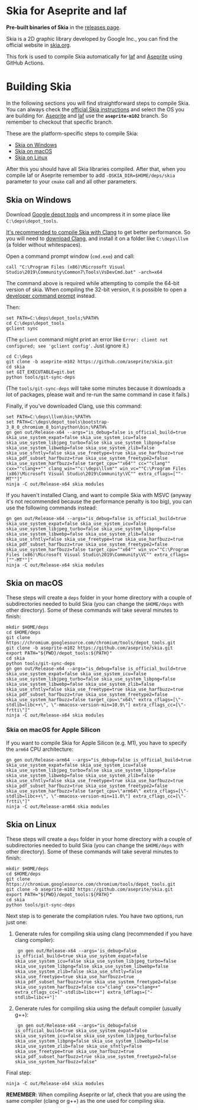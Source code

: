 # Skia for Aseprite and laf

**Pre-built binaries of Skia** in the [releases page](https://github.com/aseprite/skia/releases).

Skia is a 2D graphic library developed by Google Inc., you can find
the official website in [skia.org](https://skia.org).

This fork is used to compile Skia automatically for
[laf](https://github.com/aseprite/laf) and
[Aseprite](https://github.com/aseprite/aseprite) using GitHub Actions.

# Building Skia

In the following sections you will find straightforward steps to
compile Skia. You can always check the [official Skia
instructions](https://skia.org/docs/user/build) and select the OS you are
building for. [Aseprite](https://github.com/aseprite/aseprite) and
[laf](https://github.com/aseprite/laf) use the **`aseprite-m102`** branch.
So remember to checkout that specific branch.

These are the platform-specific steps to compile Skia:

* [Skia on Windows](#skia-on-windows)
* [Skia on macOS](#skia-on-macos)
* [Skia on Linux](#skia-on-linux)

After this you should have all Skia libraries compiled. After that,
when you compile laf or Aseprite remember to add
`-DSKIA_DIR=$HOME/deps/skia` parameter to your `cmake` call and all
other parameters.

## Skia on Windows

Download
[Google depot tools](https://storage.googleapis.com/chrome-infra/depot_tools.zip)
and uncompress it in some place like `C:\deps\depot_tools`.

[It's recommended to compile Skia with Clang](https://github.com/google/skia/blob/master/site/user/build.md#a-note-on-software-backend-performance)
to get better performance. So you will need to [download Clang](https://github.com/llvm/llvm-project/releases/download/llvmorg-13.0.0/LLVM-13.0.0-win64.exe),
and install it on a folder like `C:\deps\llvm` (a folder without whitespaces).

Open a command prompt window (`cmd.exe`) and call:

    call "C:\Program Files (x86)\Microsoft Visual Studio\2019\Community\Common7\Tools\VsDevCmd.bat" -arch=x64

The command above is required while attempting to compile the 64-bit version of skia. When compiling the 32-bit version, it is possible to open a [developer command prompt](https://docs.microsoft.com/en-us/dotnet/framework/tools/developer-command-prompt-for-vs) instead.

Then:

    set PATH=C:\deps\depot_tools;%PATH%
    cd C:\deps\depot_tools
    gclient sync

(The `gclient` command might print an error like
`Error: client not configured; see 'gclient config'`.
Just ignore it.)

    cd C:\deps
    git clone -b aseprite-m102 https://github.com/aseprite/skia.git
    cd skia
    set GIT_EXECUTABLE=git.bat
    python tools/git-sync-deps

(The `tools/git-sync-deps` will take some minutes because it downloads
a lot of packages, please wait and re-run the same command in case it
fails.)

Finally, if you've downloaded Clang, use this command:

    set PATH=C:\deps\llvm\bin;%PATH%
    set PATH=C:\deps\depot_tools\bootstrap-3_8_0_chromium_8_bin\python\bin;%PATH%
    gn gen out/Release-x64 --args="is_debug=false is_official_build=true skia_use_system_expat=false skia_use_system_icu=false skia_use_system_libjpeg_turbo=false skia_use_system_libpng=false skia_use_system_libwebp=false skia_use_system_zlib=false skia_use_sfntly=false skia_use_freetype=true skia_use_harfbuzz=true skia_pdf_subset_harfbuzz=true skia_use_system_freetype2=false skia_use_system_harfbuzz=false target_cpu=""x64"" cc=""clang"" cxx=""clang++"" clang_win=""c:\deps\llvm"" win_vc=""C:\Program Files (x86)\Microsoft Visual Studio\2019\Community\VC"" extra_cflags=[""-MT""]"
    ninja -C out/Release-x64 skia modules

If you haven't installed Clang, and want to compile Skia with MSVC
(anyway it's not recommended because the performance penalty is too
big), you can use the following commands instead:

    gn gen out/Release-x64 --args="is_debug=false is_official_build=true skia_use_system_expat=false skia_use_system_icu=false skia_use_system_libjpeg_turbo=false skia_use_system_libpng=false skia_use_system_libwebp=false skia_use_system_zlib=false skia_use_sfntly=false skia_use_freetype=true skia_use_harfbuzz=true skia_pdf_subset_harfbuzz=true skia_use_system_freetype2=false skia_use_system_harfbuzz=false target_cpu=""x64"" win_vc=""C:\Program Files (x86)\Microsoft Visual Studio\2019\Community\VC"" extra_cflags=[""-MT""]"
    ninja -C out/Release-x64 skia modules

## Skia on macOS

These steps will create a `deps` folder in your home directory with a
couple of subdirectories needed to build Skia (you can change the
`$HOME/deps` with other directory). Some of these commands will take
several minutes to finish:

    mkdir $HOME/deps
    cd $HOME/deps
    git clone https://chromium.googlesource.com/chromium/tools/depot_tools.git
    git clone -b aseprite-m102 https://github.com/aseprite/skia.git
    export PATH="${PWD}/depot_tools:${PATH}"
    cd skia
    python tools/git-sync-deps
    gn gen out/Release-x64 --args="is_debug=false is_official_build=true skia_use_system_expat=false skia_use_system_icu=false skia_use_system_libjpeg_turbo=false skia_use_system_libpng=false skia_use_system_libwebp=false skia_use_system_zlib=false skia_use_sfntly=false skia_use_freetype=true skia_use_harfbuzz=true skia_pdf_subset_harfbuzz=true skia_use_system_freetype2=false skia_use_system_harfbuzz=false target_cpu=\"x64\" extra_cflags=[\"-stdlib=libc++\", \"-mmacosx-version-min=10.9\"] extra_cflags_cc=[\"-frtti\"]"
    ninja -C out/Release-x64 skia modules

### Skia on macOS for Apple Silicon

If you want to compile Skia for Apple Silicon (e.g. M1), you have to
specify the `arm64` CPU architecture:

    gn gen out/Release-arm64 --args="is_debug=false is_official_build=true skia_use_system_expat=false skia_use_system_icu=false skia_use_system_libjpeg_turbo=false skia_use_system_libpng=false skia_use_system_libwebp=false skia_use_system_zlib=false skia_use_sfntly=false skia_use_freetype=true skia_use_harfbuzz=true skia_pdf_subset_harfbuzz=true skia_use_system_freetype2=false skia_use_system_harfbuzz=false target_cpu=\"arm64\" extra_cflags=[\"-stdlib=libc++\", \"-mmacosx-version-min=11.0\"] extra_cflags_cc=[\"-frtti\"]"
    ninja -C out/Release-arm64 skia modules

## Skia on Linux

These steps will create a `deps` folder in your home directory with a
couple of subdirectories needed to build Skia (you can change the
`$HOME/deps` with other directory). Some of these commands will take
several minutes to finish:

    mkdir $HOME/deps
    cd $HOME/deps
    git clone https://chromium.googlesource.com/chromium/tools/depot_tools.git
    git clone -b aseprite-m102 https://github.com/aseprite/skia.git
    export PATH="${PWD}/depot_tools:${PATH}"
    cd skia
    python tools/git-sync-deps

Next step is to generate the compilation rules. You have two options, run just one:

1. Generate rules for compiling skia using clang (recommended if you
   have clang compiler):

        gn gen out/Release-x64 --args='is_debug=false is_official_build=true skia_use_system_expat=false skia_use_system_icu=false skia_use_system_libjpeg_turbo=false skia_use_system_libpng=false skia_use_system_libwebp=false skia_use_system_zlib=false skia_use_sfntly=false skia_use_freetype=true skia_use_harfbuzz=true skia_pdf_subset_harfbuzz=true skia_use_system_freetype2=false skia_use_system_harfbuzz=false cc="clang" cxx="clang++" extra_cflags_cc=["-stdlib=libc++"] extra_ldflags=["-stdlib=libc++"]'

2. Generate rules for compiling skia using the default compiler
   (usually g++):

        gn gen out/Release-x64 --args="is_debug=false is_official_build=true skia_use_system_expat=false skia_use_system_icu=false skia_use_system_libjpeg_turbo=false skia_use_system_libpng=false skia_use_system_libwebp=false skia_use_system_zlib=false skia_use_sfntly=false skia_use_freetype=true skia_use_harfbuzz=true skia_pdf_subset_harfbuzz=true skia_use_system_freetype2=false skia_use_system_harfbuzz=false"

Final step:

    ninja -C out/Release-x64 skia modules

**REMEMBER**: When compiling Aseprite or laf, check that you are using
the same compiler (clang or g++) as the one used for compiling skia.
